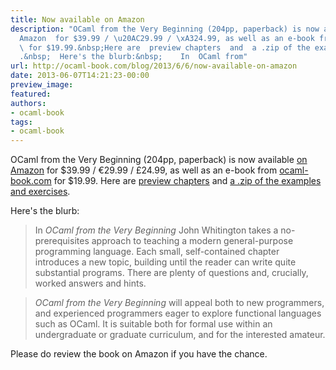 ```yaml
---
title: Now available on Amazon
description: "OCaml from the Very Beginning (204pp, paperback) is now available  on
  Amazon  for $39.99 / \u20AC29.99 / \xA324.99, as well as an e-book from  ocaml-book.com
  \ for $19.99.&nbsp;Here are  preview chapters  and  a .zip of the examples and exercises
  .&nbsp;  Here's the blurb:&nbsp;    In  OCaml from"
url: http://ocaml-book.com/blog/2013/6/6/now-available-on-amazon
date: 2013-06-07T14:21:23-00:00
preview_image:
featured:
authors:
- ocaml-book
tags:
- ocaml-book
---
```


<p class="">OCaml from the Very Beginning (204pp, paperback) is now available <a href="http://www.amazon.com/OCaml-Very-Beginning-John-Whitington/dp/0957671105%3FSubscriptionId=0ENGV10E9K9QDNSJ5C82&amp;tag=coherentpdfco-21&amp;linkCode=xm2&amp;camp=2025&amp;creative=165953&amp;creativeASIN=0957671105">on Amazon</a> for $39.99 / &euro;29.99 / &pound;24.99, as well as an e-book from <a href="http://www.ocaml-book.com/">ocaml-book.com</a> for $19.99.&nbsp;Here are <a href="http://www.ocaml-book.com/">preview chapters</a> and <a href="http://ocaml-book.com/s/ocaml-from-the-very-beginning-examples-and-exercises.zip">a .zip of the examples and exercises</a>.&nbsp;</p><p class="">Here's the blurb:&nbsp;<br/></p><blockquote><p class="">In <em>OCaml from the Very Beginning</em> John Whitington takes a no-prerequisites approach to teaching a modern general-purpose programming language. Each small, self-contained chapter introduces a new topic, building until the reader can write quite substantial programs. There are plenty of questions and, crucially, worked answers and hints.</p></blockquote><blockquote><p class=""><em>OCaml from the Very Beginning</em> will appeal both to new programmers, and experienced programmers eager to explore functional languages such as OCaml. It is suitable both for formal use within an undergraduate or graduate curriculum, and for the interested amateur.</p></blockquote><p data-rte-preserve-empty="true" class=""></p><p class="">Please do review the book on Amazon if you have the chance.</p><p class="">&nbsp;</p>
